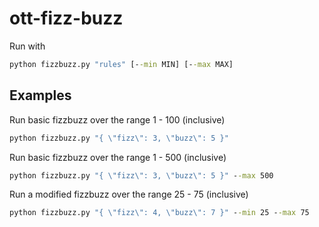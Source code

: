 # ott-fizz-buzz

Run with 
```cmd
python fizzbuzz.py "rules" [--min MIN] [--max MAX]
```

## Examples

Run basic fizzbuzz over the range 1 - 100 (inclusive)
```cmd
python fizzbuzz.py "{ \"fizz\": 3, \"buzz\": 5 }"
```

Run basic fizzbuzz over the range 1 - 500 (inclusive)
```cmd
python fizzbuzz.py "{ \"fizz\": 3, \"buzz\": 5 }" --max 500
```

Run a modified fizzbuzz over the range 25 - 75 (inclusive)
```cmd
python fizzbuzz.py "{ \"fizz\": 4, \"buzz\": 7 }" --min 25 --max 75
```
